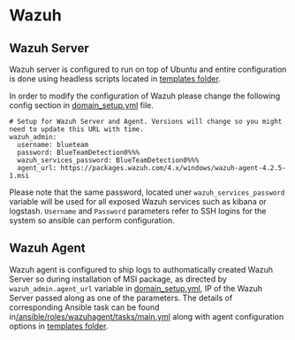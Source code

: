 # Wazuh 

## Wazuh Server
Wazuh server is configured to run on top of Ubuntu and entire configuration is done using headless scripts located in [templates folder](../ansible/roles/wazuhserver/templates). 

In order to modify the configuration of Wazuh please change the following config section in [domain_setup.yml](../ansible/domain_setup.yml) file.
```
# Setup for Wazuh Server and Agent. Versions will change so you might need to update this URL with time.
wazuh_admin:
  username: blueteam
  password: BlueTeamDetection0%%%
  wazuh_services_password: BlueTeamDetection0%%%
  agent_url: https://packages.wazuh.com/4.x/windows/wazuh-agent-4.2.5-1.msi
```
Please note that the same password, located uner ```wazuh_services_password``` variable will be used for all exposed Wazuh services such as kibana or logstash. ```Username``` and ```Password``` parameters refer to SSH logins for the system so ansible can perform configuration. 


## Wazuh Agent

Wazuh agent is configured to ship logs to authomatically created Wazuh Server so during installation of MSI package, as directed by ```wazuh_admin.agent_url``` variable in [domain_setup.yml](../ansible/domain_setup.yml), IP of the Wazuh Server passed along as one of the parameters. The details of corresponding Ansible task can be found in[/ansible/roles/wazuhagent/tasks/main.yml](../ansible/roles/wazuhagent/tasks/main.yml) along with agent configuration options in [templates folder](../ansible/roles/wazuhagent/templates/).